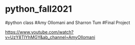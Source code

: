 # python_fall2021
#python class
#Amy Ollomani and Sharron Tum
#Final Project

https://www.youtube.com/watch?v=UzY8TlYhMGY&ab_channel=AmyOllomani
